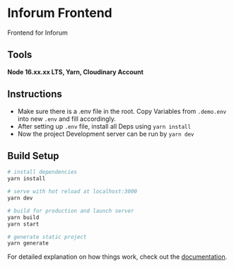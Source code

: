 # Inforum Frontend

Frontend for Inforum

## Tools

**Node 16.xx.xx LTS, Yarn, Cloudinary Account**

## Instructions

- Make sure there is a .env file in the root. Copy Variables from `.demo.env` into new `.env` and fill accordingly.
- After setting up `.env` file, install all Deps using `yarn install`
- Now the project Development server can be run by `yarn dev`

## Build Setup

```zsh
# install dependencies
yarn install

# serve with hot reload at localhost:3000
yarn dev

# build for production and launch server
yarn build
yarn start

# generate static project
yarn generate
```

For detailed explanation on how things work, check out the [documentation](https://nuxtjs.org).
